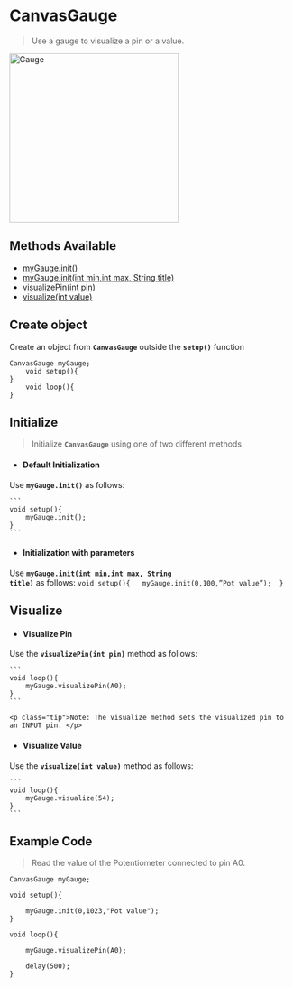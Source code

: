 <div id="cg"></div>

# CanvasGauge
> Use a gauge to visualize a pin or a value.


<a target='_blank' rel='nofollow' href="https://s3-us-west-2.amazonaws.com/cherpa01-static/media/images/docs/gauge.png">  <img alt='Gauge' width="300px" src='https://s3-us-west-2.amazonaws.com/cherpa01-static/media/images/docs/gauge.png' class="center" /></a>


## Methods Available

- [myGauge.init()](CanvasGauge/canvas-gauge.md?id=cg-i-di)
- [myGauge.init(int min,int max, String title)](CanvasGauge/canvas-gauge.md?id=cg-i-iwp)
- [visualizePin(int pin)](CanvasGauge/canvas-gauge.md?id=cg-v-vp)
- [visualize(int value)](CanvasGauge/canvas-gauge.md?id=cg-v-vv)


<div id="cg-co"></div>

## Create object 
Create an object from **<code>CanvasGauge</code>** outside the **<code>setup()</code>** function

```       
CanvasGauge myGauge; 
	void setup(){ 
} 
	void loop(){  
}
```

<div id="cg-i"></div>

## Initialize

> Initialize **<code>CanvasGauge</code>** using one of two different methods


<div id="cg-i-di"></div>

* #### Default Initialization
Use **<code>myGauge.init()</code>** as follows:

	```
	void setup(){  
		myGauge.init(); 
	} 
	```


<div id="cg-i-iwp"></div>


* #### Initialization with parameters
Use **<code>myGauge.init(int min,int max, String title)</code>** as follows:
	```
	void setup(){  
		myGauge.init(0,100,”Pot value”); 
	} 
	```


<div id="cg-v"></div>


## Visualize


<div id="cg-v-vp"></div>


* #### Visualize Pin
Use the **<code>visualizePin(int pin)</code>** method as follows:
	
	```	
	void loop(){ 
		myGauge.visualizePin(A0); 	 
	}	 
	```

	<p class="tip">Note: The visualize method sets the visualized pin to an INPUT pin. </p>


<div id="cg-v-vv"></div>

* #### Visualize Value
Use the **<code>visualize(int value)</code>** method as follows:

	```
	void loop(){  
		myGauge.visualize(54); 
	} 
	```

<div id="ccg-cex"></div>

## Example Code
> Read the value of the Potentiometer connected to pin A0.

	CanvasGauge myGauge; 
	 
	void setup(){ 
	 
		myGauge.init(0,1023,"Pot value");  
	}
	 
	void loop(){ 
	 
		myGauge.visualizePin(A0); 

		delay(500);
	} 

